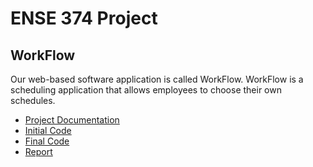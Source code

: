 # ENSE 374 Project
## WorkFlow

Our web-based software application is called WorkFlow. 
WorkFlow is a scheduling application that allows employees to choose their own schedules.

- [Project Documentation](documents/week01/readme.md)
- [Initial Code](prototypes/initial/readme.md)
- [Final Code](workflow.zip)
- [Report](REPORT.md)

